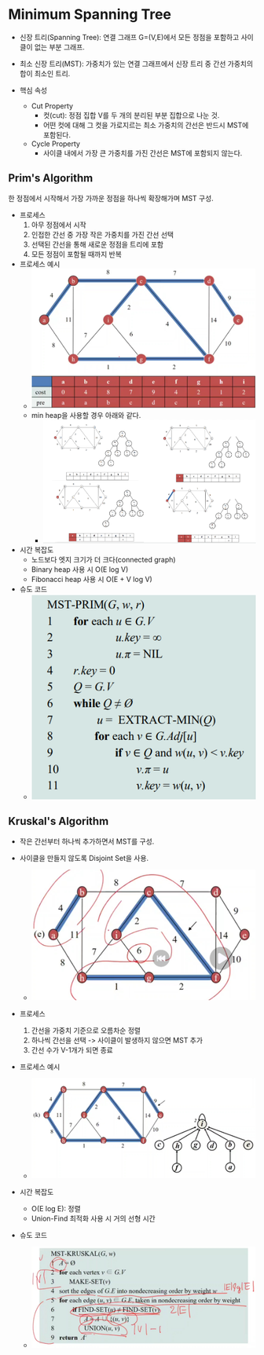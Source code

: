 # Minimum Spanning Tree
- 신장 트리(Spanning Tree): 연결 그래프 G=(V,E)에서 모든 정점을 포함하고 사이클이 없는 부분 그래프.
- 최소 신장 트리(MST): 가중치가 있는 연결 그래프에서 신장 트리 중 간선 가중치의 합이 최소인 트리.

- 핵심 속성
  - Cut Property
    - 컷(cut): 정점 집합 V를 두 개의 분리된 부분 집합으로 나눈 것.
    - 어떤 컷에 대해 그 컷을 가로지르는 최소 가중치의 간선은 반드시 MST에 포함된다.
  - Cycle Property
    - 사이클 내에서 가장 큰 가중치를 가진 간선은 MST에 포함되지 않는다.

## Prim's Algorithm
한 정점에서 시작해서 가장 가까운 정점을 하나씩 확장해가며 MST 구성.
- 프로세스
  1. 아무 정점에서 시작
  2. 인접한 간선 중 가장 작은 가중치를 가진 간선 선택
  3. 선택된 간선을 통해 새로운 정점을 트리에 포함
  4. 모든 정점이 포함될 때까지 반복
- 프로세스 예시
  - ![prim_example.png](./images/prim_example.png)
  - min heap을 사용할 경우 아래와 같다.
    - ![prim_min_heap.png](./images/prim_min_heap.png)
- 시간 복잡도
  - 노드보다 엣지 크기가 더 크다(connected graph)
  - Binary heap 사용 시 O(E log V)
  - Fibonacci heap 사용 시 O(E + V log V)
- 슈도 코드
  - ![prim_code.png](./images/prim_code.png)

## Kruskal's Algorithm
- 작은 간선부터 하나씩 추가하면서 MST를 구성.
- 사이클을 만들지 않도록 Disjoint Set을 사용.
  - ![kruskal_disjoint.png](./images/kruskal_disjoint.png)

- 프로세스
  1. 간선을 가중치 기준으로 오름차순 정렬
  2. 하나씩 간선을 선택 -> 사이클이 발생하지 않으면 MST 추가
  3. 간선 수가 V-1개가 되면 종료
- 프로세스 예시
  - ![kruskal_example.png](./images/kruskal_example.png)
- 시간 복잡도
  - O(E log E): 정렬
  - Union-Find 최적화 사용 시 거의 선형 시간
- 슈도 코드
  - ![kruskal_code.png](./images/kruskal_code.png)